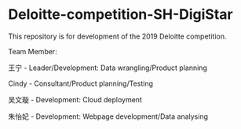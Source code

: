 # Deloitte-competition-SH-DigiStar
This repository is for development of the 2019 Deloitte competition.

Team Member:

王宁 - Leader/Development: Data wrangling/Product planning

Cindy - Consultant/Product planning/Testing

吴文璇 - Development: Cloud deployment

朱怡妃 - Development: Webpage development/Data analysing
